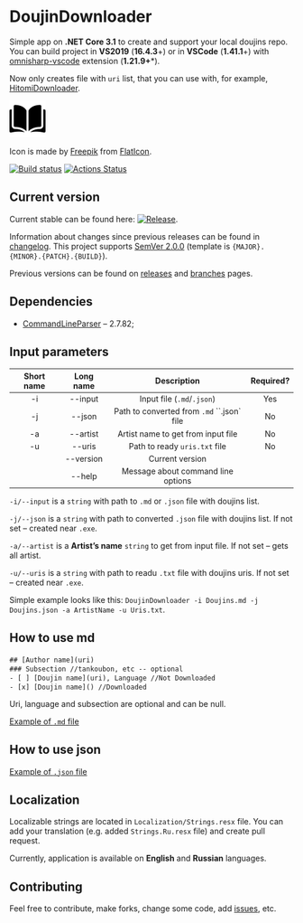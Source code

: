 # DoujinDownloader

Simple app on **.NET Core 3.1** to create and support your local doujins repo. You can build project in **VS2019** (**16.4.3**+) or in **VSCode** (**1.41.1**+) with [omnisharp-vscode](https://github.com/OmniSharp/omnisharp-vscode) extension (**1.21.9+***).

Now only creates file with `uri` list, that you can use with, for example, [HitomiDownloader](https://github.com/KurtBestor/Hitomi-Downloader-issues).

![Icon](DoujinDownloader/Resources/icon.png)

Icon is made by [Freepik](https://www.flaticon.com/authors/freepik) from [FlatIcon](https://www.flaticon.com/).

[![Build status](https://ci.appveyor.com/api/projects/status/8c8nxdm8sniqkxeq?svg=true)](https://ci.appveyor.com/project/Gigas002/doujindownloader) [![Actions Status](https://github.com/Gigas002/DoujinDownloader/workflows/.NET%20Core/badge.svg)](https://github.com/Gigas002/DoujinDownloader/actions)

##  Current version

Current stable can be found here: [![Release](https://img.shields.io/github/release/Gigas002/DoujinDownloader.svg)](https://github.com/Gigas002/DoujinDownloader/releases/latest).

Information about changes since previous releases can be found in [changelog](https://github.com/Gigas002/DoujinDownloader/blob/master/CHANGELOG.md). This project supports [SemVer 2.0.0](https://semver.org/) (template is `{MAJOR}.{MINOR}.{PATCH}.{BUILD}`).

Previous versions can be found on [releases](https://github.com/Gigas002/DoujinDownloader/releases) and [branches](https://github.com/Gigas002/DoujinDownloader/branches) pages.

## Dependencies

- [CommandLineParser](https://www.nuget.org/packages/CommandLineParser/) – 2.7.82;

## Input parameters

| Short name | Long name |        Description         | Required? |
| :--------: | :-------: | :------------------------: | :-------: |
|     -i     |   --input   | Input file (`.md`/`.json`) | Yes |
|     -j     |   --json   | Path to converted from `.md` ``.json` file | No |
| -a | --artist | Artist name to get from input file | No |
| -u | --uris | Path to ready `uris.txt` file | No |
|  | --version | Current version |  |
|  | --help | Message about command line options |  |

`-i/--input` is a `string` with path to `.md` or `.json` file with doujins list.

`-j/--json` is a `string` with path to converted `.json` file with doujins list. If not set – created near `.exe`.

`-a/--artist` is a **Artist’s name** `string` to get from input file. If not set – gets all artist.

`-u/--uris` is a `string` with path to readu `.txt` file with doujins uris. If not set – created near `.exe`.

Simple example looks like this: `DoujinDownloader -i Doujins.md -j Doujins.json -a ArtistName -u Uris.txt`.

## How to use md

```text
## [Author name](uri)
### Subsection //tankoubon, etc -- optional
- [ ] [Doujin name](uri), Language //Not Downloaded
- [x] [Doujin name]() //Downloaded
```

Uri, language and subsection are optional and can be null.

[Example of `.md` file](https://github.com/Gigas002/DoujinDownloader/blob/master/Doujins.md)

## How to use json

[Example of `.json` file](https://github.com/Gigas002/DoujinDownloader/blob/master/Doujins.json)

## Localization

Localizable strings are located in `Localization/Strings.resx` file. You can add your translation (e.g. added `Strings.Ru.resx` file) and create pull request.

Currently, application is available on **English** and **Russian** languages.

## Contributing

Feel free to contribute, make forks, change some code, add [issues](https://github.com/Gigas002/DoujinDownloader/issues), etc.
